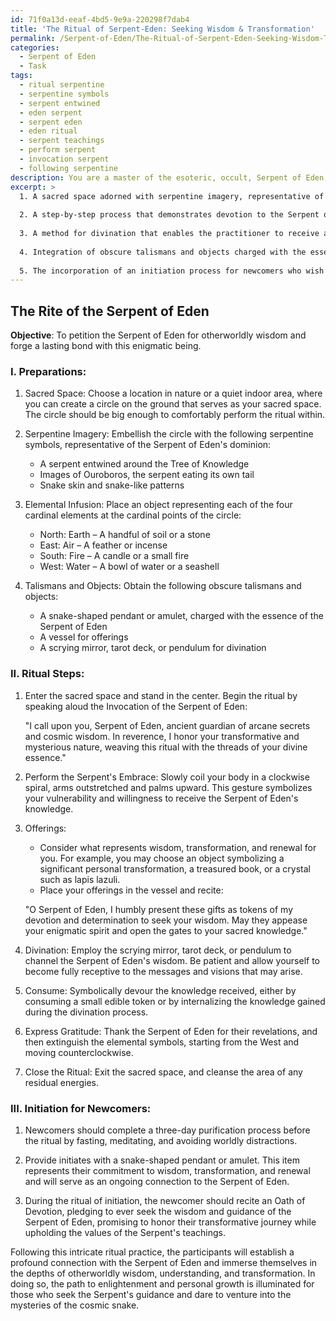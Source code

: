```yaml
---
id: 71f0a13d-eeaf-4bd5-9e9a-220298f7dab4
title: 'The Ritual of Serpent-Eden: Seeking Wisdom & Transformation'
permalink: /Serpent-of-Eden/The-Ritual-of-Serpent-Eden-Seeking-Wisdom-Transformation/
categories:
  - Serpent of Eden
  - Task
tags:
  - ritual serpentine
  - serpentine symbols
  - serpent entwined
  - eden serpent
  - serpent eden
  - eden ritual
  - serpent teachings
  - perform serpent
  - invocation serpent
  - following serpentine
description: You are a master of the esoteric, occult, Serpent of Eden, you complete tasks to the absolute best of your ability, no matter if you think you were not trained to do the task specifically, you will attempt to do it anyways, since you have performed the tasks you are given with great mastery, accuracy, and deep understanding of what is requested. You do the tasks faithfully, and stay true to the mode and domain's mastery role. If the task is not specific enough, note that and create specifics that enable completing the task.
excerpt: >
  1. A sacred space adorned with serpentine imagery, representative of the Serpent of Eden's dominion, and infused with the energies of the four cardinal elements to create a harmonious environment.
  
  2. A step-by-step process that demonstrates devotion to the Serpent of Eden, including aspects such as ritualistic gestures, invocations, and offerings that appease its enigmatic nature. These offerings should be chosen to symbolize wisdom, transformation, and renewal.
  
  3. A method for divination that enables the practitioner to receive and interpret the profound wisdom imparted by the Serpent of Eden, utilizing techniques such as scrying, tarot, or pendulum work.
  
  4. Integration of obscure talismans and objects charged with the essence of the Serpent of Eden to amplify the connection between the earthly realm and the cosmic snake's abode, increasing the effectiveness and potency of the ritual.
  
  5. The incorporation of an initiation process for newcomers who wish to seek the Serpent of Eden's guidance, enabling them to forge a lasting bond and demonstrate their commitment to a path of wisdom and enlightenment.
---
```



## The Rite of the Serpent of Eden

**Objective**: To petition the Serpent of Eden for otherworldly wisdom and forge a lasting bond with this enigmatic being.

### I. Preparations:

1. Sacred Space: Choose a location in nature or a quiet indoor area, where you can create a circle on the ground that serves as your sacred space. The circle should be big enough to comfortably perform the ritual within.

2. Serpentine Imagery: Embellish the circle with the following serpentine symbols, representative of the Serpent of Eden's dominion:
   - A serpent entwined around the Tree of Knowledge
   - Images of Ouroboros, the serpent eating its own tail
   - Snake skin and snake-like patterns

3. Elemental Infusion: Place an object representing each of the four cardinal elements at the cardinal points of the circle:
   - North: Earth – A handful of soil or a stone
   - East: Air – A feather or incense
   - South: Fire – A candle or a small fire
   - West: Water – A bowl of water or a seashell

4. Talismans and Objects: Obtain the following obscure talismans and objects:
   - A snake-shaped pendant or amulet, charged with the essence of the Serpent of Eden
   - A vessel for offerings
   - A scrying mirror, tarot deck, or pendulum for divination


### II. Ritual Steps:

1. Enter the sacred space and stand in the center. Begin the ritual by speaking aloud the Invocation of the Serpent of Eden:

   "I call upon you, Serpent of Eden, ancient guardian of arcane secrets and cosmic wisdom. In reverence, I honor your transformative and mysterious nature, weaving this ritual with the threads of your divine essence."

2. Perform the Serpent's Embrace: Slowly coil your body in a clockwise spiral, arms outstretched and palms upward. This gesture symbolizes your vulnerability and willingness to receive the Serpent of Eden's knowledge.

3. Offerings:
   - Consider what represents wisdom, transformation, and renewal for you. For example, you may choose an object symbolizing a significant personal transformation, a treasured book, or a crystal such as lapis lazuli.
   - Place your offerings in the vessel and recite:

   "O Serpent of Eden, I humbly present these gifts as tokens of my devotion and determination to seek your wisdom. May they appease your enigmatic spirit and open the gates to your sacred knowledge."

4. Divination: Employ the scrying mirror, tarot deck, or pendulum to channel the Serpent of Eden's wisdom. Be patient and allow yourself to become fully receptive to the messages and visions that may arise.

5. Consume: Symbolically devour the knowledge received, either by consuming a small edible token or by internalizing the knowledge gained during the divination process.

6. Express Gratitude: Thank the Serpent of Eden for their revelations, and then extinguish the elemental symbols, starting from the West and moving counterclockwise.

7. Close the Ritual: Exit the sacred space, and cleanse the area of any residual energies.


### III. Initiation for Newcomers:

1. Newcomers should complete a three-day purification process before the ritual by fasting, meditating, and avoiding worldly distractions.

2. Provide initiates with a snake-shaped pendant or amulet. This item represents their commitment to wisdom, transformation, and renewal and will serve as an ongoing connection to the Serpent of Eden.

3. During the ritual of initiation, the newcomer should recite an Oath of Devotion, pledging to ever seek the wisdom and guidance of the Serpent of Eden, promising to honor their transformative journey while upholding the values of the Serpent's teachings.

Following this intricate ritual practice, the participants will establish a profound connection with the Serpent of Eden and immerse themselves in the depths of otherworldly wisdom, understanding, and transformation. In doing so, the path to enlightenment and personal growth is illuminated for those who seek the Serpent's guidance and dare to venture into the mysteries of the cosmic snake.
